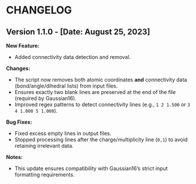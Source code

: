 CHANGELOG
=========

Version 1.1.0 - [Date: August 25, 2023]
---------------------------------------

**New Feature:**
- Added connectivity data detection and removal.

**Changes:**
- The script now removes both atomic coordinates **and** connectivity data (bond/angle/dihedral lists) from input files.
- Ensures exactly two blank lines are preserved at the end of the file (required by Gaussian16).
- Improved regex patterns to detect connectivity lines (e.g., `1 2 1.500` or `3 4 1.000 5 1.000`).

**Bug Fixes:**
- Fixed excess empty lines in output files.
- Stopped processing lines after the charge/multiplicity line (`0,1`) to avoid retaining irrelevant data.

**Notes:**
- This update ensures compatibility with Gaussian16’s strict input formatting requirements.

